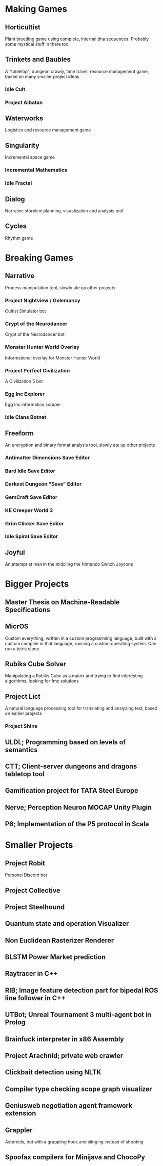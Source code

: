 # Making Games

## Horticultist
Plant breeding game using complete, internal dna sequences. Probably some mystical stuff in there too.

## Trinkets and Baubles
A "tabletop", dungeon crawly, time travel, resource management game, based on many smaller project ideas
### Idle Cult
### Project Albatan

## Waterworks
Logistics and resource management game

## Singularity
Incremental space game
### Incremental Mathematics
### Idle Fractal

## Dialog
Narrative storyline planning, visualization and analysis tool

## Cycles
Rhythm game

# Breaking Games

## Narrative
Process manipulation tool, slowly ate up other projects
### Project Nightview / Golemancy
Cultist Simulator bot
### Crypt of the Neurodancer
Crypt of the Necrodancer bot
### Monster Hunter World Overlay
Informational overlay for Monster Hunter World
### Project Perfect Civilization
A Civilization 5 bot
### Egg Inc Explorer
Egg Inc information scraper
### Idle Clans Botnet

## Freeform
An encryption and binary format analysis tool, slowly ate up other projects
### Antimatter Dimensions Save Editor
### Bard Idle Save Editor
### Darkest Dungeon "Save" Editor
### GemCraft Save Editor
### KE Creeper World 3
### Grim Clicker Save Editor
### Idle Spiral Save Editor

## Joyful
An attempt at man in the middling the Nintendo Switch Joycons

# Bigger Projects

## Master Thesis on Machine-Readable Specifications

## MicrOS
Custom everything; written in a custom programming language, built with a custom compiler in that language, running a custom operating system. Can run a tetris clone.
## Rubiks Cube Solver
Manipulating a Rubiks Cube as a matrix and trying to find interesting algorithms, looking for fmc solutions

## Project Lict
A natural language processing tool for translating and analyzing text, based on earlier projects
### Project Shine

## ULDL; Programming based on levels of semantics
## CTT; Client-server dungeons and dragons tabletop tool
## Gamification project for TATA Steel Europe
## Nerve; Perception Neuron MOCAP Unity Plugin
## P6; Implementation of the P5 protocol in Scala

# Smaller Projects

## Project Robit
Personal Discord bot
## Project Collective
## Project Steelhound
## Quantum state and operation Visualizer
## Non Euclidean Rasterizer Renderer
## BLSTM Power Market prediction
## Raytracer in C++
## RIB; Image feature detection part for bipedal ROS line follower in C++
## UTBot; Unreal Tournament 3 multi-agent bot in Prolog
## Brainfuck interpreter in x86 Assembly
## Project Arachnid; private web crawler
## Clickbait detection using NLTK
## Compiler type checking scope graph visualizer
## Geniusweb negotiation agent framework extension
## Grappler
Asteroids, but with a grappling hook and slinging instead of shooting
## Spoofax compilers for Minijava and ChocoPy
